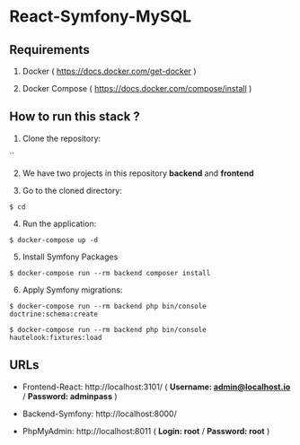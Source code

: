 # React-Symfony-MySQL

## Requirements

1. Docker ( https://docs.docker.com/get-docker )

2. Docker Compose ( https://docs.docker.com/compose/install )

## How to run this stack ?

1. Clone the repository: 

  ``

2. We have two projects in this repository **backend** and **frontend**

3. Go to the cloned directory:

`$ cd `

4. Run the application:

`$ docker-compose up -d` 

5. Install Symfony Packages

`$ docker-compose run --rm backend composer install`

6. Apply Symfony migrations:

`$ docker-compose run --rm backend php bin/console doctrine:schema:create`

`$ docker-compose run --rm backend php bin/console hautelook:fixtures:load`

## URLs 

- Frontend-React: http://localhost:3101/ ( **Username: admin@localhost.io** / **Password: adminpass** )

- Backend-Symfony: http://localhost:8000/

- PhpMyAdmin: http://localhost:8011 ( **Login: root** / **Password: root** )


